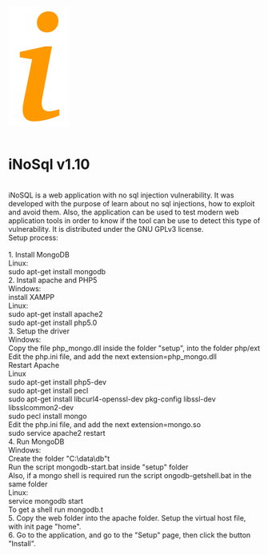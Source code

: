 ![alt tag](https://raw.githubusercontent.com/maxpowersi/iNoSql/master/res/img/icon.png)<br/>
<br>
# iNoSql v1.10
<br/>
iNoSQL is a web application with no sql injection vulnerability. It was developed with the purpose of learn about no sql injections, how to exploit and avoid them. Also, the application can be used to test modern web application tools in order to know if the tool can be use to detect this type of vulnerability. It is distributed under the GNU GPLv3 license.<br/>
Setup process: <br/>
<br/>
1. Install MongoDB<br/>
	Linux:<br/>
		sudo apt-get install mongodb<br/>
2. Install apache and PHP5<br/>
    Windows:<br/>
        install XAMPP<br/>
    Linux:<br >
        sudo apt-get install apache2<br/>
        sudo apt-get install php5.0<br/>
3. Setup the driver<br/>
    Windows:<br/>
        Copy the file php_mongo.dll inside the folder "setup", into the folder php/ext<br/>
        Edit the php.ini file, and add the next extension=php_mongo.dll<br/>
        Restart Apache<br/>
    Linux<br/>
        sudo apt-get install php5-dev<br >
        sudo apt-get install pecl<br/>
        sudo apt-get install libcurl4-openssl-dev pkg-config libssl-dev libsslcommon2-dev<br />
        sudo pecl install mongo<br/>
        Edit the php.ini file, and add the next extension=mongo.so<br/>
        sudo service apache2 restart<br/>
4. Run MongoDB<br/>
    Windows:<br/>
		Create the folder "C:\data\db"t<br/>
        Run the script mongodb-start.bat inside "setup" folder<br/>
        Also, if a mongo shell is required run the script ongodb-getshell.bat in the same folder<br/>
    Linux:<br/>
        service mongodb start<br/>
        To get a shell run mongodb.t<br/>
5. Copy the  web folder into the apache folder. Setup the virtual host file, with init page "home".<br/>
6. Go to the application, and go to the "Setup" page, then click the button "Install".<br/>
